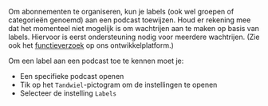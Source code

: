 Om abonnementen te organiseren, kun je labels (ook wel groepen of categorieën
genoemd) aan een podcast toewijzen. Houd er rekening mee dat het momenteel niet
mogelijk is om wachtrijen aan te maken op basis van labels. Hiervoor is eerst
ondersteuning nodig voor meerdere wachtrijen. (Zie ook het [functieverzoek](https://github.com/AntennaPod/AntennaPod/issues/2648)
op ons ontwikkelplatform.)

Om een label aan een podcast toe te kennen moet je:

- Een specifieke podcast openen
- Tik op het `Tandwiel`-pictogram om de instellingen te openen
- Selecteer de instelling `Labels`
